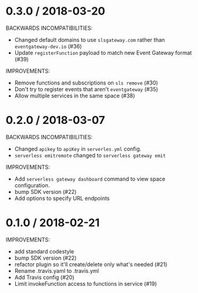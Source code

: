 
0.3.0 / 2018-03-20
==================

BACKWARDS INCOMPATIBILITIES:

  * Changed default domains to use `slsgateway.com` rather than `eventgateway-dev.io` (#36)
  * Update `registerFunction` payload to match new Event Gateway format (#39)

IMPROVEMENTS:

  * Remove functions and subscriptions on `sls remove` (#30)
  * Don't try to register events that aren't `eventgateway` (#35)
  * Allow multiple services in the same space (#38)

0.2.0 / 2018-03-07
==================

BACKWARDS INCOMPATIBILITIES:

  * Changed `apikey` to `apiKey` in `serverles.yml` config.
  * `serverless emitremote` changed to `serverless gateway emit`

IMPROVEMENTS:

  * Add `serverless gateway dashboard` command to view space configuration.
  * bump SDK version (#22)
  * Add options to specify URL endpoints

0.1.0 / 2018-02-21
==================

IMPROVEMENTS:

  * add standard codestyle
  * bump SDK version (#22)
  * refactor plugin so it'll create/delete only what's needed (#21)
  * Rename .travis.yaml to .travis.yml
  * Add Travis config (#20)
  * Limit invokeFunction access to functions in service (#19)

